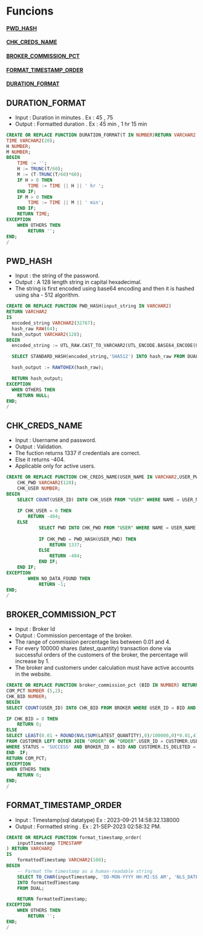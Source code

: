 # Funcions 
#### [PWD_HASH](#pwd_hash-1)
#### [CHK_CREDS_NAME](#chk_creds_name-1)
#### [BROKER_COMMISSION_PCT](#broker_commission_pct-1)
#### [FORMAT_TIMESTAMP_ORDER](#format_timestamp_order-1)
#### [DURATION_FORMAT](#duration_format-1)

## DURATION_FORMAT
- Input : Duration in minutes . Ex : 45 , 75
- Output : Formatted duration . Ex : 45 min , 1 hr 15 min
```sql 
CREATE OR REPLACE FUNCTION DURATION_FORMAT(T IN NUMBER)RETURN VARCHAR2 IS 
TIME VARCHAR2(20);
H NUMBER;
M NUMBER;
BEGIN
	TIME := ''; 
	H := TRUNC(T/60);
	M := (T-TRUNC(T/60)*60);
	IF H > 0 THEN 
		TIME := TIME || H || ' hr ';
	END IF;
	IF M > 0 THEN 
		TIME := TIME || M || ' min';
	END IF;
	RETURN TIME;
EXCEPTION
	WHEN OTHERS THEN 
		RETURN '';
END;
/
```



## PWD_HASH
- Input : the string of the password. 
- Output : A 128 length string in capital hexadecimal.
- The string is first encoded using base64 encoding and then it is hashed using sha - 512 algorithm.

```sql
CREATE OR REPLACE FUNCTION PWD_HASH(input_string IN VARCHAR2)
RETURN VARCHAR2
IS
  encoded_string VARCHAR2(32767);
  hash_raw RAW(64);
  hash_output VARCHAR2(128);
BEGIN
  encoded_string := UTL_RAW.CAST_TO_VARCHAR2(UTL_ENCODE.BASE64_ENCODE(UTL_RAW.CAST_TO_RAW(input_string)));

  SELECT STANDARD_HASH(encoded_string,'SHA512') INTO hash_raw FROM DUAL;

  hash_output := RAWTOHEX(hash_raw);

  RETURN hash_output;
EXCEPTION
  WHEN OTHERS THEN
    RETURN NULL;
END;
/
```

## CHK_CREDS_NAME
- Input : Username and password.
- Output : Validation.
- The fuction returns 1337 if credentials are correct. 
- Else it returns -404.
- Applicable only for active users.


```sql
CREATE OR REPLACE FUNCTION CHK_CREDS_NAME(USER_NAME IN VARCHAR2,USER_PWD IN VARCHAR2)RETURN NUMBER IS 
	CHK_PWD VARCHAR2(128);
	CHK_USER NUMBER;
BEGIN
	SELECT COUNT(USER_ID) INTO CHK_USER FROM "USER" WHERE NAME = USER_NAME AND IS_DELETED = 'F';
	
	IF CHK_USER = 0 THEN 
		RETURN -404;
	ELSE 
			SELECT PWD INTO CHK_PWD FROM "USER" WHERE NAME = USER_NAME AND IS_DELETED = 'F';
			
			IF CHK_PWD = PWD_HASH(USER_PWD) THEN 
				RETURN 1337;
			ELSE
				RETURN -404;
			END IF;
	END IF;
EXCEPTION
		WHEN NO_DATA_FOUND THEN 
			RETURN -1;
END;
/
```

## BROKER_COMMISSION_PCT
- Input : Broker Id 
- Output :  Commission percentage of the broker.
- The range of commission percentage lies between 0.01 and 4.
- For every 100000 shares (latest_quantity) transaction done via successful orders of the customers of the broker, the percentage will increase by 1.
- The broker and customers under calculation must have active accounts in the website.

```sql
CREATE OR REPLACE FUNCTION broker_commission_pct (BID IN NUMBER) RETURN NUMBER IS 
COM_PCT NUMBER (5,2);
CHK_BID NUMBER; 
BEGIN 
SELECT COUNT(USER_ID) INTO CHK_BID FROM BROKER WHERE USER_ID = BID AND IS_DELETED = 'F';

IF CHK_BID = 0 THEN 
	RETURN 0;
ELSE 
SELECT LEAST(0.01 + ROUND(NVL(SUM(LATEST_QUANTITY),0)/100000,0)*0.01,4) INTO COM_PCT
FROM CUSTOMER LEFT OUTER JOIN "ORDER" ON "ORDER".USER_ID = CUSTOMER.USER_ID
WHERE STATUS = 'SUCCESS' AND BROKER_ID = BID AND CUSTOMER.IS_DELETED = 'F';
END  IF;
RETURN COM_PCT;
EXCEPTION
WHEN OTHERS THEN 
	RETURN 0;
END;
/
```

## FORMAT_TIMESTAMP_ORDER
- Input : Timestamp(sql datatype) Ex : 2023-09-21 14:58:32.138000
- Output : Formatted string . Ex : 21-SEP-2023 02:58:32 PM.

```sql
CREATE OR REPLACE FUNCTION format_timestamp_order(
    inputTimestamp TIMESTAMP
) RETURN VARCHAR2
IS
    formattedTimestamp VARCHAR2(100);
BEGIN
    -- Format the timestamp as a human-readable string
    SELECT TO_CHAR(inputTimestamp, 'DD-MON-YYYY HH:MI:SS AM', 'NLS_DATE_LANGUAGE=ENGLISH')
    INTO formattedTimestamp
    FROM DUAL;

    RETURN formattedTimestamp;
EXCEPTION 
	WHEN OTHERS THEN 
		RETURN '';
END;
/
```



